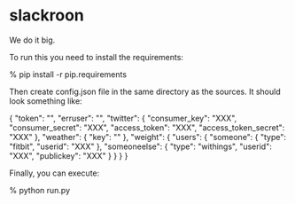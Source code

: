 # slackroon

We do it big.

To run this you need to install the requirements:

  % pip install -r pip.requirements

Then create config.json file in the same directory as the sources. It should look something like:

  {
	"token": "<SLACK TOKEN>",
	"erruser": "<Username to send errors to>",
	"twitter": {
		"consumer_key": "XXX",
		"consumer_secret": "XXX",
		"access_token": "XXX",
		"access_token_secret": "XXX"
	},
	"weather": {
		"key": "<wunderground api key>"
	},
	"weight": {
		"users": {
			"someone": {
				"type": "fitbit",
				"userid": "XXX"
			},
			"someoneelse": {
				"type": "withings",
				"userid": "XXX",
				"publickey": "XXX"
			}
		}
	}
  }

Finally, you can execute:

  % python run.py
